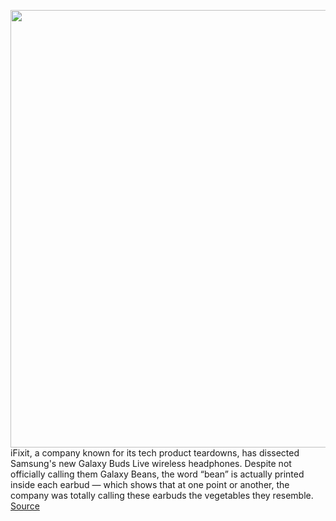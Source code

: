 <img src='https://cdn.vox-cdn.com/uploads/chorus_asset/file/11490453/a-01.0.png' width='700px' /><br/>
iFixit, a company known for its tech product teardowns, has dissected Samsung's new Galaxy Buds Live wireless headphones. Despite not officially calling them Galaxy Beans, the word “bean” is actually printed inside each earbud — which shows that at one point or another, the company was totally calling these earbuds the vegetables they resemble.
<a href='https://www.theverge.com/circuitbreaker/2020/8/12/21365607/samsung-galaxy-buds-live-bean-ifixit-teardown-repairability-reliability'> Source <a/>